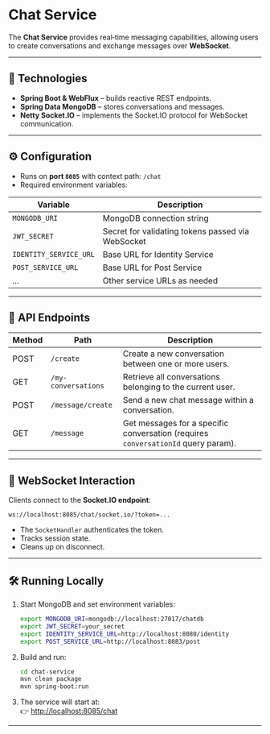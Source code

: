 # Chat Service

The **Chat Service** provides real‑time messaging capabilities, allowing users to create conversations and exchange messages over **WebSocket**.

---

## 🚀 Technologies

- **Spring Boot & WebFlux** – builds reactive REST endpoints.
- **Spring Data MongoDB** – stores conversations and messages.
- **Netty Socket.IO** – implements the Socket.IO protocol for WebSocket communication.

---

## ⚙️ Configuration

- Runs on **port `8085`** with context path: `/chat`
- Required environment variables:

| Variable                 | Description                                    |
|---------------------------|------------------------------------------------|
| `MONGODB_URI`            | MongoDB connection string                      |
| `JWT_SECRET`             | Secret for validating tokens passed via WebSocket |
| `IDENTITY_SERVICE_URL`   | Base URL for Identity Service                  |
| `POST_SERVICE_URL`       | Base URL for Post Service                      |
| ...                      | Other service URLs as needed                   |

---

## 📡 API Endpoints

| Method | Path               | Description                                                                 |
|--------|--------------------|-----------------------------------------------------------------------------|
| POST   | `/create`          | Create a new conversation between one or more users.                        |
| GET    | `/my-conversations`| Retrieve all conversations belonging to the current user.                   |
| POST   | `/message/create`  | Send a new chat message within a conversation.                              |
| GET    | `/message`         | Get messages for a specific conversation (requires `conversationId` query param). |

---

## 🔌 WebSocket Interaction

Clients connect to the **Socket.IO endpoint**:  

```
ws://localhost:8085/chat/socket.io/?token=...
```

- The `SocketHandler` authenticates the token.  
- Tracks session state.  
- Cleans up on disconnect.  

---

## 🛠 Running Locally

1. Start MongoDB and set environment variables:

   ```bash
   export MONGODB_URI=mongodb://localhost:27017/chatdb
   export JWT_SECRET=your_secret
   export IDENTITY_SERVICE_URL=http://localhost:8080/identity
   export POST_SERVICE_URL=http://localhost:8083/post
   ```

2. Build and run:

   ```bash
   cd chat-service
   mvn clean package
   mvn spring-boot:run
   ```

3. The service will start at:  
   👉 [http://localhost:8085/chat](http://localhost:8085/chat)

---
